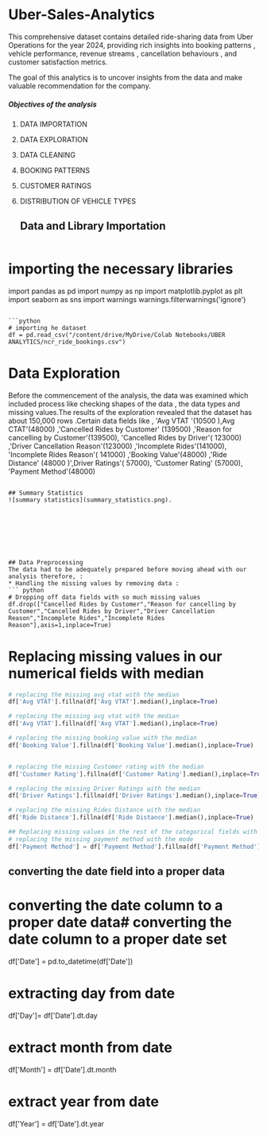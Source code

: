 # Uber-Sales-Analytics
This comprehensive dataset contains detailed ride-sharing data from Uber Operations for the year 2024, providing rich insights into booking patterns , vehicle performance, revenue streams , cancellation behaviours , and customer satisfaction metrics.

The goal of this analytics is to uncover insights from the data and make valuable recommendation for the company.

##### Objectives of the analysis
1. DATA IMPORTATION
2. DATA EXPLORATION
3. DATA CLEANING
4. BOOKING PATTERNS
5. CUSTOMER RATINGS
6. DISTRIBUTION OF VEHICLE TYPES


   ## Data and Library Importation
   
     ```python
# importing the necessary libraries
import pandas as pd
import numpy as np
import matplotlib.pyplot as plt
import seaborn as sns
import warnings
warnings.filterwarnings('ignore')


```

```python
# importing he dataset
df = pd.read_csv("/content/drive/MyDrive/Colab Notebooks/UBER ANALYTICS/ncr_ride_bookings.csv")
```

# Data Exploration 
Before the commencement of the analysis, the data was examined which included process like checking shapes of the data , the data types and missing values.The results of the exploration revealed that the dataset has about 150,000 rows .Certain data fields like , 'Avg VTAT	'(10500 ),Avg CTAT'(48000) ,'Cancelled Rides by Customer'	(139500)  ,'Reason for cancelling by Customer'(139500), 'Cancelled Rides by Driver'(	123000) ,'Driver Cancellation Reason'(123000) ,'Incomplete Rides'(141000), 'Incomplete Rides Reason'(	141000) ,'Booking Value'(48000) ,'Ride Distance'	(48000 )',Driver Ratings'( 57000), 'Customer Rating'	(57000), 'Payment Method'(48000)
```

## Summary Statistics
![summary statistics](summary_statistics.png).








## Data Preprocessing
The data had to be adequately prepared before moving ahead with our analysis therefore, :
* Handling the missing values by removing data :
``` python
# Dropping off data fields with so much missing values
df.drop(["Cancelled Rides by Customer","Reason for cancelling by Customer","Cancelled Rides by Driver","Driver Cancellation Reason","Incomplete Rides","Incomplete Rides Reason"],axis=1,inplace=True)
``` 



# Replacing missing values in our numerical fields with median 
```python
# replacing the missing avg vtat with the median
df['Avg VTAT'].fillna(df['Avg VTAT'].median(),inplace=True)

# replacing the missing avg vtat with the median
df['Avg VTAT'].fillna(df['Avg VTAT'].median(),inplace=True)

# replacing the missing booking value with the median
df['Booking Value'].fillna(df['Booking Value'].median(),inplace=True)


# replacing the missing Customer rating with the median
df['Customer Rating'].fillna(df['Customer Rating'].median(),inplace=True)

# replacing the missing Driver Ratings with the median
df['Driver Ratings'].fillna(df['Driver Ratings'].median(),inplace=True)

# replacing the missing Rides Distance with the median
df['Ride Distance'].fillna(df['Ride Distance'].median(),inplace=True)
```
```python
## Replacing missing values in the rest of the categorical fields with mode
# replacing the missing payment method with the mode
df['Payment Method'] = df['Payment Method'].fillna(df['Payment Method'].mode()[0])
```

## converting the date field into a proper data 
# converting the date column to a proper date data# converting the date column to a proper date set
df['Date'] = pd.to_datetime(df['Date'])

# extracting day from date
df['Day']= df['Date'].dt.day
# extract month from date
df['Month'] = df['Date'].dt.month
# extract year from date
df['Year'] = df['Date'].dt.year


